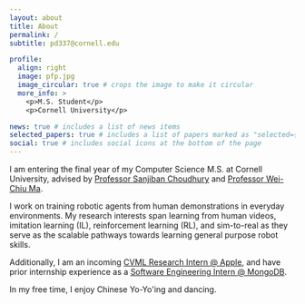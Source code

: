 ```yaml
---
layout: about
title: About
permalink: /
subtitle: pd337@cornell.edu

profile:
  align: right
  image: pfp.jpg
  image_circular: true # crops the image to make it circular
  more_info: >
    <p>M.S. Student</p>
    <p>Cornell University</p>

news: true # includes a list of news items
selected_papers: true # includes a list of papers marked as "selected={true}"
social: true # includes social icons at the bottom of the page
---
```


I am entering the final year of my Computer Science M.S. at Cornell University, advised by [Professor Sanjiban Choudhury](https://sanjibanc.github.io/) and [Professor Wei-Chiu Ma](https://www.cs.cornell.edu/~weichiu/).

I work on training robotic agents from human demonstrations in everyday environments. My research interests span learning from human videos, imitation learning (IL), reinforcement learning (RL), and sim-to-real as they serve as the scalable pathways towards learning general purpose robot skills.

Additionally, I am an incoming [CVML Research Intern @ Apple](https://www.apple.com/apple-vision-pro/), and have prior internship experience as a [Software Engineering Intern @ MongoDB](https://www.mongodb.com/).

In my free time, I enjoy Chinese Yo-Yo'ing and dancing.
